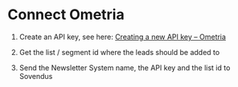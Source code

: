 # Connect Ometria

1. Create an API key, see here: [Creating a new API key – Ometria](https://support.ometria.com/hc/en-gb/articles/9882706389917-Creating-a-new-API-key)

2. Get the list / segment id where the leads should be added to

3. Send the Newsletter System name, the API key and the list id to Sovendus
